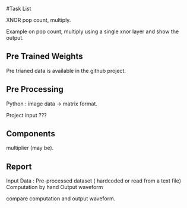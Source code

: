 
#Task List

XNOR pop count, multiply. 

Example on pop count, multiply using a single xnor layer and show the output. 

## Pre Trained Weights

Pre trianed data is available in the github project.

## Pre Processing

Python : image data -> matrix format. 

Project input ???

## Components

multiplier (may be).

## Report

Input Data : Pre-processed dataset ( hardcoded or read from a text file)
Computation by hand
Output waveform

compare computation and output waveform. 



